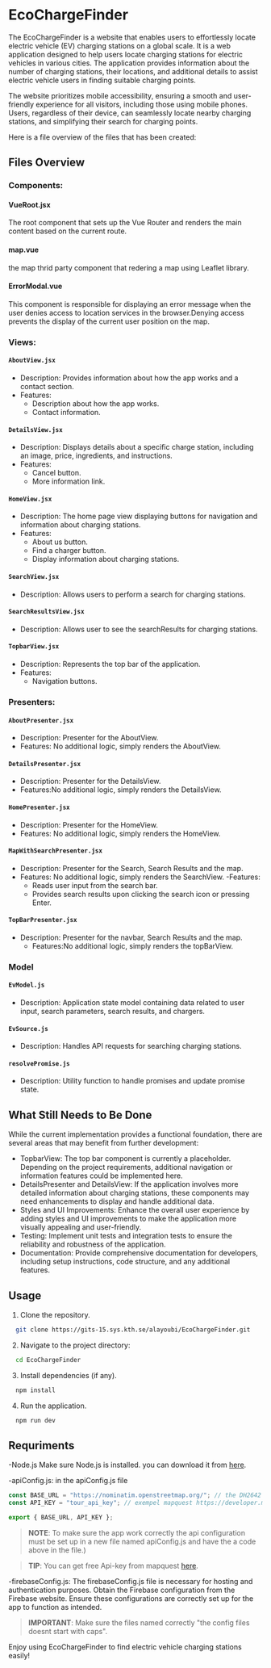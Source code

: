 # EcoChargeFinder

The EcoChargeFinder is a website that enables users to effortlessly locate electric vehicle (EV) charging stations on a global scale. It is a web application designed to help users locate charging stations for electric vehicles in various cities. The application provides information about the number of charging stations, their locations, and additional details to assist electric vehicle users in finding suitable charging points.

The website prioritizes mobile accessibility, ensuring a smooth and user-friendly experience for all visitors, including those using mobile phones. Users, regardless of their device, can seamlessly locate nearby charging stations, and simplifying their search for charging points. 

Here is a file overview of the files that has been created: 

## Files Overview

### Components:

#### VueRoot.jsx
The root component that sets up the Vue Router and renders the main content based on the current route.

#### map.vue
the map thrid party component that redering a map using Leaflet library.

#### ErrorModal.vue 
This component is responsible for displaying an error message when the user denies access to location services in the browser.Denying access prevents the display of the current user position on the map.

### Views:

#### `AboutView.jsx`
- Description: Provides information about how the app works and a contact section.
- Features:
  - Description about how the app works.
  - Contact information.

#### `DetailsView.jsx`
- Description: Displays details about a specific charge station, including an image, price, ingredients, and instructions.
- Features:
  - Cancel button.
  - More information link.

#### `HomeView.jsx`
- Description: The home page view displaying buttons for navigation and information about charging stations.
- Features:
  - About us button.
  - Find a charger button.
  - Display information about charging stations.

#### `SearchView.jsx`
- Description: Allows users to perform a search for charging stations.

#### `SearchResultsView.jsx`
- Description: Allows user to see the searchResults for charging stations.

#### `TopbarView.jsx`
- Description: Represents the top bar of the application.
- Features:
  - Navigation buttons.

### Presenters:

#### `AboutPresenter.jsx`
- Description: Presenter for the AboutView.
- Features: No additional logic, simply renders the AboutView.

#### `DetailsPresenter.jsx`
- Description: Presenter for the DetailsView.
- Features:No additional logic, simply renders the DetailsView.


#### `HomePresenter.jsx`
- Description: Presenter for the HomeView.
- Features: No additional logic, simply renders the HomeView.

#### `MapWithSearchPresenter.jsx`
- Description: Presenter for the Search, Search Results and the map.
- Features: No additional logic, simply renders the SearchView.
  -Features:
    - Reads user input from the search bar.
    - Provides search results upon clicking the search icon or  pressing Enter.

#### `TopBarPresenter.jsx`
- Description: Presenter for the navbar, Search Results and the map.
  - Features:No additional logic, simply renders the topBarView.

### Model

#### `EvModel.js`
- Description: Application state model containing data related to user input, search parameters, search results, and chargers.

#### `EvSource.js`
- Description: Handles API requests for searching charging stations.

#### `resolvePromise.js`
- Description: Utility function to handle promises and update promise state.

## What Still Needs to Be Done
While the current implementation provides a functional foundation, there are several areas that may benefit from further development:
* TopbarView: The top bar component is currently a placeholder. Depending on the project requirements, additional navigation or information features could be implemented here. 
* DetailsPresenter and DetailsView: If the application involves more detailed information about charging stations, these components may need enhancements to display and handle additional data. 
* Styles and UI Improvements: Enhance the overall user experience by adding styles and UI improvements to make the application more visually appealing and user-friendly. 
* Testing: Implement unit tests and integration tests to ensure the reliability and robustness of the application. 
* Documentation: Provide comprehensive documentation for developers, including setup instructions, code structure, and any additional features. 

## Usage

1. Clone the repository.
```bash
  git clone https://gits-15.sys.kth.se/alayoubi/EcoChargeFinder.git
```
2. Navigate to the project directory:
```bash
  cd EcoChargeFinder
```
3. Install dependencies (if any).
```bash
  npm install
```
4. Run the application.
```bash
  npm run dev
```
## Requriments

-Node.js
Make sure Node.js is installed. you can download it from [here](https://nodejs.org/en).

-apiConfig.js:
in the apiConfig.js file
```javascript
const BASE_URL = "https://nominatim.openstreetmap.org/"; // the DH2642 proxy server
const API_KEY = "tour_api_key"; // exempel mapquest https://developer.mapquest.com/documentation/

export { BASE_URL, API_KEY };
```
> **NOTE**:
> To make sure the app work correctly the api configuration must be set up in a new file named apiConfig.js and have the a code above in the file.) 


> **TIP**:
> You can get free Api-key from mapquest [here](https://developer.mapquest.com/documentation/).

-firebaseConfig.js:
The firebaseConfig.js file is necessary for hosting and authentication purposes.
Obtain the Firebase configuration from the Firebase website.
Ensure these configurations are correctly set up for the app to function as intended.

> **IMPORTANT**:
> Make sure the files named correctly "the config files doesnt start with caps".

Enjoy using EcoChargeFinder to find electric vehicle charging stations easily!
